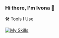 ### Hi there, I'm Ivona 👋

<!--
**iwarra/iwarra** is a ✨ _special_ ✨ repository because its `README.md` (this file) appears on your GitHub profile.

Here are some ideas to get you started:

- 🔭 I’m currently working on ...
- 🌱 I’m currently learning ...
- 👯 I’m looking to collaborate on ...
- 🤔 I’m looking for help with ...
- 💬 Ask me about ...
- 📫 How to reach me: ...
- 😄 Pronouns: ...
- ⚡ Fun fact: ...
-->

🛠️ Tools I Use

[![My Skills](https://skillicons.dev/icons?i=js,ts,html,css,nodejs,react,vue,pinia,nuxtjs,github,tailwind,bootstrap,vscode,postman,mongodb,netlify)](https://skillicons.dev)
  
